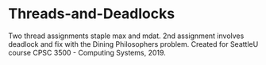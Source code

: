 # Threads-and-Deadlocks
Two thread assignments staple max and mdat. 2nd assignment involves deadlock and fix with the Dining Philosophers problem. Created for SeattleU course CPSC 3500 - Computing Systems, 2019.
